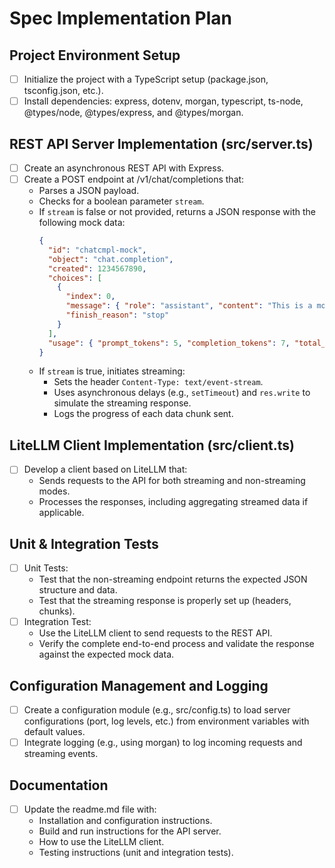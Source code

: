# Spec Implementation Plan

## Project Environment Setup
- [ ] Initialize the project with a TypeScript setup (package.json, tsconfig.json, etc.).
- [ ] Install dependencies: express, dotenv, morgan, typescript, ts-node, @types/node, @types/express, and @types/morgan.

## REST API Server Implementation (src/server.ts)
- [ ] Create an asynchronous REST API with Express.
- [ ] Create a POST endpoint at /v1/chat/completions that:
  - Parses a JSON payload.
  - Checks for a boolean parameter `stream`.
  - If `stream` is false or not provided, returns a JSON response with the following mock data:
    ```json
    {
      "id": "chatcmpl-mock",
      "object": "chat.completion",
      "created": 1234567890,
      "choices": [
        {
          "index": 0,
          "message": { "role": "assistant", "content": "This is a mock response." },
          "finish_reason": "stop"
        }
      ],
      "usage": { "prompt_tokens": 5, "completion_tokens": 7, "total_tokens": 12 }
    }
    ```
  - If `stream` is true, initiates streaming:
    - Sets the header `Content-Type: text/event-stream`.
    - Uses asynchronous delays (e.g., `setTimeout`) and `res.write` to simulate the streaming response.
    - Logs the progress of each data chunk sent.

## LiteLLM Client Implementation (src/client.ts)
- [ ] Develop a client based on LiteLLM that:
  - Sends requests to the API for both streaming and non-streaming modes.
  - Processes the responses, including aggregating streamed data if applicable.

## Unit & Integration Tests
- [ ] Unit Tests:
  - Test that the non-streaming endpoint returns the expected JSON structure and data.
  - Test that the streaming response is properly set up (headers, chunks).
- [ ] Integration Test:
  - Use the LiteLLM client to send requests to the REST API.
  - Verify the complete end-to-end process and validate the response against the expected mock data.

## Configuration Management and Logging
- [ ] Create a configuration module (e.g., src/config.ts) to load server configurations (port, log levels, etc.) from environment variables with default values.
- [ ] Integrate logging (e.g., using morgan) to log incoming requests and streaming events.

## Documentation
- [ ] Update the readme.md file with:
  - Installation and configuration instructions.
  - Build and run instructions for the API server.
  - How to use the LiteLLM client.
  - Testing instructions (unit and integration tests).
